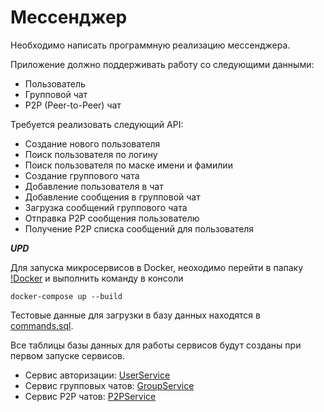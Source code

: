 # Мессенджер
Необходимо написать программную реализацию мессенджера. 

Приложение должно поддерживать работу со следующими данными:

* Пользователь
* Групповой чат 
* P2P (Peer-to-Peer) чат

Требуется реализовать следующий API:

* Создание нового пользователя
* Поиск пользователя по логину
* Поиск пользователя по маске имени и фамилии
* Создание группового чата
* Добавление пользователя в чат
* Добавление сообщения в групповой чат
* Загрузка сообщений группового чата
* Отправка P2P сообщения пользователю
* Получение P2P списка сообщений для пользователя

***UPD***

Для запуска микросервисов в Docker, неоходимо перейти в папаку [!Docker](https://github.com/JuliaTsiryulik/SoftwareEngineering/tree/main/Messenger/!Docker) и выполнить команду в консоли 
```
docker-compose up --build
```
Тестовые данные для загрузки в базу данных находятся в [commands.sql](https://github.com/JuliaTsiryulik/SoftwareEngineering/blob/main/Messenger/commands.sql).

Все таблицы базы данных для работы сервисов будут созданы при первом запуске сервисов.

* Сервис авторизации: [UserService](https://github.com/JuliaTsiryulik/SoftwareEngineering/tree/main/Messenger/UserService)
* Сервис групповых чатов: [GroupService](https://github.com/JuliaTsiryulik/SoftwareEngineering/tree/main/Messenger/GroupService)
* Сервис P2P чатов: [P2PService](https://github.com/JuliaTsiryulik/SoftwareEngineering/tree/main/Messenger/P2PService)
